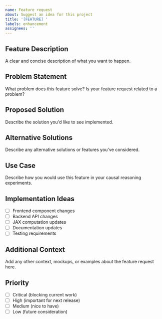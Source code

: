 ```yaml
---
name: Feature request
about: Suggest an idea for this project
title: '[FEATURE] '
labels: enhancement
assignees: ''
---
```


## Feature Description
A clear and concise description of what you want to happen.

## Problem Statement
What problem does this feature solve? Is your feature request related to a problem?

## Proposed Solution
Describe the solution you'd like to see implemented.

## Alternative Solutions
Describe any alternative solutions or features you've considered.

## Use Case
Describe how you would use this feature in your causal reasoning experiments.

## Implementation Ideas
- [ ] Frontend component changes
- [ ] Backend API changes
- [ ] JAX computation updates
- [ ] Documentation updates
- [ ] Testing requirements

## Additional Context
Add any other context, mockups, or examples about the feature request here.

## Priority
- [ ] Critical (blocking current work)
- [ ] High (important for next release)
- [ ] Medium (nice to have)
- [ ] Low (future consideration)